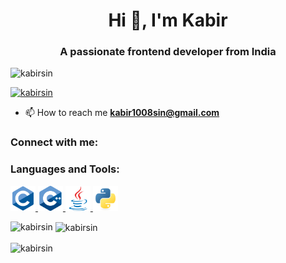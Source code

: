 <h1 align="center">Hi 👋, I'm Kabir</h1>
<h3 align="center">A passionate frontend developer from India</h3>

<p align="left"> <img src="https://komarev.com/ghpvc/?username=kabirsin&label=Profile%20views&color=0e75b6&style=flat" alt="kabirsin" /> </p>

<p align="left"> <a href="https://github.com/ryo-ma/github-profile-trophy"><img src="https://github-profile-trophy.vercel.app/?username=kabirsin" alt="kabirsin" /></a> </p>

- 📫 How to reach me **kabir1008sin@gmail.com**

<h3 align="left">Connect with me:</h3>
<p align="left">
</p>

<h3 align="left">Languages and Tools:</h3>
<p align="left"> <a href="https://www.cprogramming.com/" target="_blank" rel="noreferrer"> <img src="https://raw.githubusercontent.com/devicons/devicon/master/icons/c/c-original.svg" alt="c" width="40" height="40"/> </a> <a href="https://www.w3schools.com/cpp/" target="_blank" rel="noreferrer"> <img src="https://raw.githubusercontent.com/devicons/devicon/master/icons/cplusplus/cplusplus-original.svg" alt="cplusplus" width="40" height="40"/> </a> <a href="https://www.java.com" target="_blank" rel="noreferrer"> <img src="https://raw.githubusercontent.com/devicons/devicon/master/icons/java/java-original.svg" alt="java" width="40" height="40"/> </a> <a href="https://www.python.org" target="_blank" rel="noreferrer"> <img src="https://raw.githubusercontent.com/devicons/devicon/master/icons/python/python-original.svg" alt="python" width="40" height="40"/> </a> </p>

<p><img align="left" src="https://github-readme-stats.vercel.app/api/top-langs?username=kabirsin&show_icons=true&locale=en&layout=compact" alt="kabirsin" /></p>

<p>&nbsp;<img align="center" src="https://github-readme-stats.vercel.app/api?username=kabirsin&show_icons=true&locale=en" alt="kabirsin" /></p>

<p><img align="center" src="https://github-readme-streak-stats.herokuapp.com/?user=kabirsin&" alt="kabirsin" /></p>
